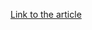 [Link to the article](https://thehackernews.com/2025/02/gitvenom-malware-steals-456k-in-bitcoin.html)
